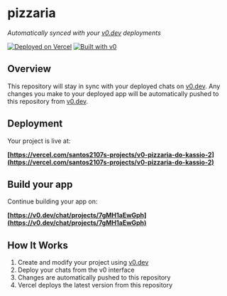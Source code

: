 # pizzaria

*Automatically synced with your [v0.dev](https://v0.dev) deployments*

[![Deployed on Vercel](https://img.shields.io/badge/Deployed%20on-Vercel-black?style=for-the-badge&logo=vercel)](https://vercel.com/santos2107s-projects/v0-pizzaria-do-kassio-2)
[![Built with v0](https://img.shields.io/badge/Built%20with-v0.dev-black?style=for-the-badge)](https://v0.dev/chat/projects/7gMH1aEwGph)

## Overview

This repository will stay in sync with your deployed chats on [v0.dev](https://v0.dev).
Any changes you make to your deployed app will be automatically pushed to this repository from [v0.dev](https://v0.dev).

## Deployment

Your project is live at:

**[https://vercel.com/santos2107s-projects/v0-pizzaria-do-kassio-2](https://vercel.com/santos2107s-projects/v0-pizzaria-do-kassio-2)**

## Build your app

Continue building your app on:

**[https://v0.dev/chat/projects/7gMH1aEwGph](https://v0.dev/chat/projects/7gMH1aEwGph)**

## How It Works

1. Create and modify your project using [v0.dev](https://v0.dev)
2. Deploy your chats from the v0 interface
3. Changes are automatically pushed to this repository
4. Vercel deploys the latest version from this repository